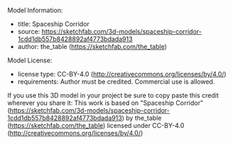 Model Information:
* title:	Spaceship Corridor
* source:	https://sketchfab.com/3d-models/spaceship-corridor-1cdd1db557b8428892af4773bdada913
* author:	the_table (https://sketchfab.com/the_table)

Model License:
* license type:	CC-BY-4.0 (http://creativecommons.org/licenses/by/4.0/)
* requirements:	Author must be credited. Commercial use is allowed.

If you use this 3D model in your project be sure to copy paste this credit wherever you share it:
This work is based on "Spaceship Corridor" (https://sketchfab.com/3d-models/spaceship-corridor-1cdd1db557b8428892af4773bdada913) by the_table (https://sketchfab.com/the_table) licensed under CC-BY-4.0 (http://creativecommons.org/licenses/by/4.0/)